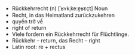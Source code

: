 - Rückkehrrecht (n)	[ˈʁʏkˌkeːɐ̯ʁɛçt]	Noun
- Recht, in das Heimatland zurückzukehren
- quyền trở về
- right of return
- Viele fordern ein Rückkehrrecht für Flüchtlinge.
- Rückkehr – return, das Recht – right	
- Latin root: re + rectus